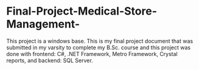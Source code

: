 # Final-Project-Medical-Store-Management-
This project is a windows base. This is my final project document that was submitted in my varsity to complete my B.Sc. course and 
this project was done with frontend: C#, .NET Framework, Metro Framework, Crystal reports, and backend: SQL Server.
